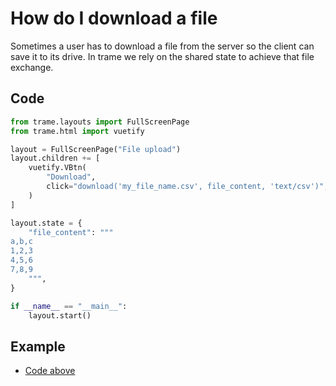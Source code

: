 # How do I download a file

Sometimes a user has to download a file from the server so the client can save it to its drive. In trame we rely on the shared state to achieve that file exchange.

## Code

```python
from trame.layouts import FullScreenPage
from trame.html import vuetify

layout = FullScreenPage("File upload")
layout.children += [
    vuetify.VBtn(
        "Download",
        click="download('my_file_name.csv', file_content, 'text/csv')",
    )
]

layout.state = {
    "file_content": """
a,b,c
1,2,3
4,5,6
7,8,9
    """,
}

if __name__ == "__main__":
    layout.start()
```
## Example

- [Code above](https://github.com/Kitware/trame/blob/master/examples/v1/howdoi/download.py)
